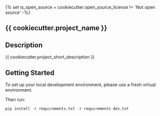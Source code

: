 {% set is_open_source = cookiecutter.open_source_license != 'Not open source' -%}

## {{ cookiecutter.project_name }}

## Description
{{ cookiecutter.project_short_description }}

## Getting Started

To set up your local development environment, please use a fresh virtual environment.

Then run:

```python
pip install -r requirements.txt -r requirements-dev.txt
```

